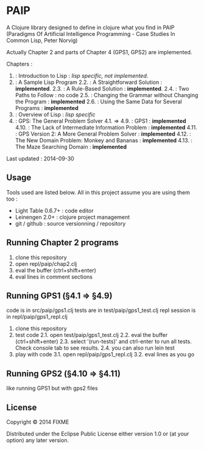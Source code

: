 # PAIP

A Clojure library designed to define in clojure what you find in PAIP (Paradigms Of Artificial Intelligence Programming - Case Studies In Common Lisp, Peter Norvig)

Actually Chapter 2 and parts of Chapter 4 (GPS1, GPS2) are implemented.

Chapters :

1. : Introduction to Lisp : *lisp specific, not implemented*.
2. : A Sample Lisp Program
  2.2. : A Straightforward Solution : **implemented**.
  2.3. : A Rule-Based Solution : **implemented**.
  2.4. : Two Paths to Follow : no code
  2.5. : Changing the Grammar without Changing the Program : **implemented**
  2.6. : Using the Same Data for Several Programs : **implemented**
3. : Overview of Lisp : *lisp specific*
4. : GPS: The General Problem Solver
  4.1. => 4.9. : GPS1 : **implemented**
  4.10. : The Lack of Intermediate Information Problem : **implemented**
  4.11. : GPS Version 2: A More General Problem Solver : **implemented**
  4.12. : The New Domain Problem: Monkey and Bananas : **implemented**
  4.13. : The Maze Searching Domain : **implemented**


Last updated : 2014-09-30

## Usage

Tools used are listed below. All in this project assume you are using them too :
- Light Table 0.6.7+ : code editor
- Leinengen 2.0+ : clojure project management
- git / github : source versionning / repository


## Running Chapter 2 programs

1. clone this repository
2. open repl/paip/chap2.clj
3. eval the buffer (ctrl+shift+enter)
4. eval lines in comment sections

## Running GPS1 (§4.1 => §4.9)

code is in src/paip/gps1.clj
tests are in test/paip/gps1_test.clj
repl session is in repl/paip/gps1_repl.clj

1. clone this repository
2. test code
  2.1. open test/paip/gps1_test.clj
  2.2. eval the buffer (ctrl+shift+enter)
  2.3. select '(run-tests)' and ctrl-enter to run all tests. Check console tab to see results.
  2.4. you can also run lein test
3. play with code
  3.1. open repl/paip/gps1_repl.clj
  3.2. eval lines as you go

## Running GPS2 (§4.10 => §4.11)

like running GPS1 but with gps2 files


## License

Copyright © 2014 FIXME

Distributed under the Eclipse Public License either version 1.0 or (at
your option) any later version.
